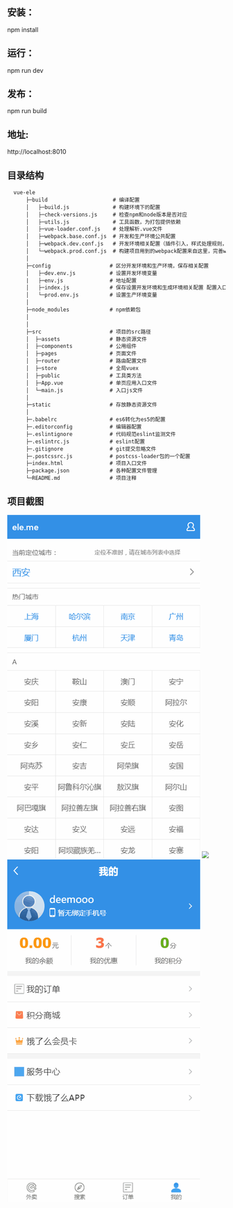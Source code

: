 ## 安装：
npm install

## 运行：
npm run dev

## 发布：
npm run build

## 地址:
http://localhost:8010

## 目录结构
```html
  vue-ele
      ├─build                     # 编译配置
      │   ├─build.js              # 构建环境下的配置
      │   ├─check-versions.js     # 检查npm和node版本是否对应
      │   ├─utils.js              # 工具函数，为打包提供依赖
      │   ├─vue-loader.conf.js    # 处理解析.vue文件
      │   ├─webpack.base.conf.js  # 开发和生产环境公共配置
      │   ├─webpack.dev.conf.js   # 开发环境相关配置（插件引入，样式处理规则，环境配置，错误信息输出）
      │   └─webpack.prod.conf.js  # 构建项目用到的webpack配置来自这里，完善webpack.base.conf.js 配置
      │
      ├─config                   # 区分开发环境和生产环境，保存相关配置
      │   ├─dev.env.js           # 设置开发环境变量
      |   ├─env.js               # 地址配置
      │   ├─index.js             # 保存设置开发环境和生成环境相关配置 配置入口
      │   └─prod.env.js          # 设置生产环境变量
      │
      ├─node_modules             # npm依赖包
      │
      │
      ├─src                      # 项目的src路径
      │  ├─assets                # 静态资源文件
      │  ├─components            # 公用组件
      │  ├─pages                 # 页面文件
      │  ├─router                # 路由配置文件
      │  ├─store                 # 全局vuex
      │  ├─public                # 工具类方法
      │  ├─App.vue               # 单页应用入口文件
      │  └─main.js               # 入口js文件
      │
      ├─static                   # 存放静态资源文件
      │
      ├─.babelrc                 # es6转化为es5的配置
      ├─.editorconfig            # 编辑器配置
      ├─.eslintignore            # 代码规范eslint监测文件
      ├─.eslintrc.js             # eslint配置
      ├─.gitignore               # git提交忽略文件
      ├─.postcssrc.js            # postcss-loader包的一个配置
      ├─index.html               # 项目入口文件
      ├─package.json             # 各种配置文件管理
      └─README.md                # 项目注释
```
## 项目截图
<img src="https://github.com/Deemooo/Vue-starter/blob/master/screenshots/vue-ele1.gif"/>
<img src="https://github.com/Deemooo/Vue-starter/blob/master/screenshots/vue-ele2.gif"/>
<img src="https://github.com/Deemooo/Vue-starter/blob/master/screenshots/vue-ele3.gif"/>

